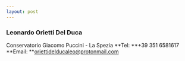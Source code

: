 ```yaml
---
layout: post
---
```


### Leonardo Orietti Del Duca
Conservatorio Giacomo Puccini - La Spezia
**Tel:   **+39 351 6581617
**Email: **oriettidelducaleo@protonmail.com
